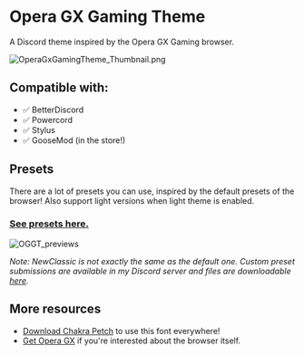 # Opera GX Gaming Theme

A Discord theme inspired by the Opera GX Gaming browser.

![OperaGxGamingTheme_Thumbnail.png](https://tomrdh.github.io/da-website/screenshots/OperaGxGamingTheme_Thumbnail.png)

## Compatible with:

- ✅ BetterDiscord
- ✅ Powercord
- ✅ Stylus
- ✅ GooseMod (in the store!)

## Presets

There are a lot of presets you can use, inspired by the default presets of the browser! Also support light versions when light theme is enabled.

### [See presets here.](https://github.com/Tomrdh/discord-addons/tree/master/download-themes-here/OperaGxGamingTheme/presets)

![OGGT_previews](https://cdn.discordapp.com/attachments/702611641530843186/864907521973944340/GIF-20210714_183334.gif)

*Note: NewClassic is not exactly the same as the default one. Custom preset submissions are available in my Discord server and files are downloadable [here](https://github.com/Tomrdh/discord-addons/tree/master/custom-presets).*

## More resources

- [Download Chakra Petch](https://fonts.google.com/specimen/Chakra+Petch) to use this font everywhere!
- [Get Opera GX](https://www.opera.com/gx) if you're interested about the browser itself.
